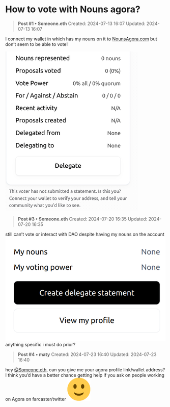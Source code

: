 # How to vote with Nouns agora?

<!-- ✦✦✦ POST START ✦✦✦ -->

> **Post #1 • Someone.eth**
> Created: 2024-07-13 16:07
> Updated: 2024-07-13 16:07

I connect my wallet in which has my nouns on it to [NounsAgora.com](http://NounsAgora.com) but don’t seem to be able to vote!  


![image](../../assets/images/5485/7c3a767e0567ade97ff4586d92c80637f3532078_2_418x500.png)


<!-- ✦✦✦ POST END ✦✦✦ -->

<!-- ✦✦✦ POST START ✦✦✦ -->

> **Post #3 • Someone.eth**
> Created: 2024-07-20 16:35
> Updated: 2024-07-20 16:35

still can’t vote or interact with DAO despite having my nouns on the account  
![image](../../assets/images/5485/5a7b29f4ccd72108a6ae7fb7aef384c15a1daafb.png)  
anything specific i must do prior?

<!-- ✦✦✦ POST END ✦✦✦ -->

<!-- ✦✦✦ POST START ✦✦✦ -->

> **Post #4 • maty**
> Created: 2024-07-23 16:40
> Updated: 2024-07-23 16:40

hey [@Someone.eth](/u/someone.eth), can you give me your agora profile link/wallet address?  
I think you’d have a better chance getting help if you ask on people working on Agora on farcaster/twitter ![:slight_smile:](../../assets/images/5485/slight_smile.png)

<!-- ✦✦✦ POST END ✦✦✦ -->

